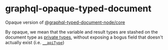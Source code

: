 # graphql-opaque-typed-document

Opaque version of [@graphql-typed-document-node/core](https://github.com/dotansimha/graphql-typed-document-node)

By opaque, we mean that the variable and result types are stashed on the document type as [private types](https://github.com/asakusuma/graphql-opaque-typed-document/blob/main/index.ts#L8-L9), without exposing a bogus field that doesn't actually exist (i.e. [`__apiType`](https://github.com/dotansimha/graphql-typed-document-node/blob/master/packages/core/src/index.ts#L9))